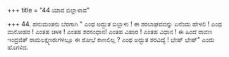+++
title = "44 ಯಾವ ಬಿಲ್ಲಾಳಾವ"

+++
44.  ಹನುಮಂತನು ಬೆರಗಾಗಿ  " ಎಂಥ ಅದ್ಭುತ ಬಿಲ್ಲಾಳು ! ಈ  ಶರಲಾಘವವನ್ನು ಏನೆಂದು ಹೇಳಲಿ ! ಎಂಥ ಮನೋಹರ ! ಎಂತಹ  ಚಳಕ ! ಎಂತಹ ಶರಸಂಧಾನ! ಎಂತಹ ವಿಹಾರ ! ಎಂತಹ ವಿಧಾನ ! ಈ ಹಿಂದೆ ರಾವಣ ಇಂದ್ರಜಿತ್ ರಾಮಲಕ್ಷ್ಮಣರುಗಳಲ್ಲೂ ಈ ಶೋಭೆ ಕಾಣಲಿಲ್ಲ ?  ಎಂಥ ಅದ್ಭುತ ಶರವಿದ್ಯೆ ! ಭೇಷ್ ಭೇಷ್" ಎಂದು ಹೊಗಳಿದ.